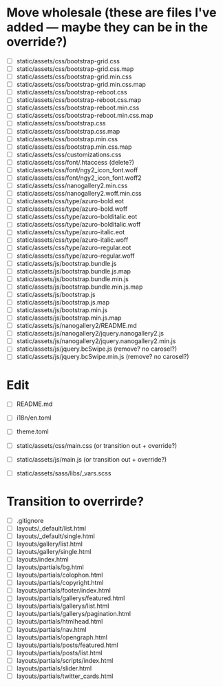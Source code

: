 # Move wholesale (these are files I've added — maybe they can be in the override?)
- [ ] static/assets/css/bootstrap-grid.css
- [ ] static/assets/css/bootstrap-grid.css.map
- [ ] static/assets/css/bootstrap-grid.min.css
- [ ] static/assets/css/bootstrap-grid.min.css.map
- [ ] static/assets/css/bootstrap-reboot.css
- [ ] static/assets/css/bootstrap-reboot.css.map
- [ ] static/assets/css/bootstrap-reboot.min.css
- [ ] static/assets/css/bootstrap-reboot.min.css.map
- [ ] static/assets/css/bootstrap.css
- [ ] static/assets/css/bootstrap.css.map
- [ ] static/assets/css/bootstrap.min.css
- [ ] static/assets/css/bootstrap.min.css.map
- [ ] static/assets/css/customizations.css
- [ ] static/assets/css/font/.htaccess (delete?)
- [ ] static/assets/css/font/ngy2_icon_font.woff
- [ ] static/assets/css/font/ngy2_icon_font.woff2
- [ ] static/assets/css/nanogallery2.min.css
- [ ] static/assets/css/nanogallery2.woff.min.css
- [ ] static/assets/css/type/azuro-bold.eot
- [ ] static/assets/css/type/azuro-bold.woff
- [ ] static/assets/css/type/azuro-bolditalic.eot
- [ ] static/assets/css/type/azuro-bolditalic.woff
- [ ] static/assets/css/type/azuro-italic.eot
- [ ] static/assets/css/type/azuro-italic.woff
- [ ] static/assets/css/type/azuro-regular.eot
- [ ] static/assets/css/type/azuro-regular.woff
- [ ] static/assets/js/bootstrap.bundle.js
- [ ] static/assets/js/bootstrap.bundle.js.map
- [ ] static/assets/js/bootstrap.bundle.min.js
- [ ] static/assets/js/bootstrap.bundle.min.js.map
- [ ] static/assets/js/bootstrap.js
- [ ] static/assets/js/bootstrap.js.map
- [ ] static/assets/js/bootstrap.min.js
- [ ] static/assets/js/bootstrap.min.js.map
- [ ] static/assets/js/nanogallery2/README.md
- [ ] static/assets/js/nanogallery2/jquery.nanogallery2.js
- [ ] static/assets/js/nanogallery2/jquery.nanogallery2.min.js
- [ ] static/assets/js/jquery.bcSwipe.js (remove? no carosel?)
- [ ] static/assets/js/jquery.bcSwipe.min.js (remove? no carosel?)

# Edit
- [ ] README.md
- [ ] i18n/en.toml
- [ ] theme.toml
- [ ] static/assets/css/main.css (or transition out + override?)
- [ ] static/assets/js/main.js  (or transition out + override?)
- [ ] static/assets/sass/libs/_vars.scss


# Transition to overrirde?
- [ ] .gitignore
- [ ] layouts/_default/list.html
- [ ] layouts/_default/single.html
- [ ] layouts/gallery/list.html
- [ ] layouts/gallery/single.html
- [ ] layouts/index.html
- [ ] layouts/partials/bg.html
- [ ] layouts/partials/colophon.html
- [ ] layouts/partials/copyright.html
- [ ] layouts/partials/footer/index.html
- [ ] layouts/partials/gallerys/featured.html
- [ ] layouts/partials/gallerys/list.html
- [ ] layouts/partials/gallerys/pagination.html
- [ ] layouts/partials/htmlhead.html
- [ ] layouts/partials/nav.html
- [ ] layouts/partials/opengraph.html
- [ ] layouts/partials/posts/featured.html
- [ ] layouts/partials/posts/list.html
- [ ] layouts/partials/scripts/index.html
- [ ] layouts/partials/slider.html
- [ ] layouts/partials/twitter_cards.html
